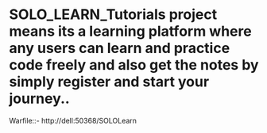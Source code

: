# SOLO_LEARN_Tutorials project means its a learning platform where any users can learn and practice code freely and also get the notes by simply register and start your journey..

Warfile::- http://dell:50368/SOLOLearn
